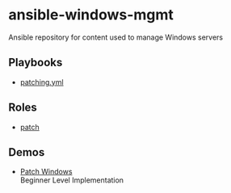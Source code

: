 # ansible-windows-mgmt

Ansible repository for content used to manage Windows servers

## Playbooks
- [patching.yml](./patching.yml)

## Roles
- [patch](./roles/patch/README.md)

## Demos
- [Patch Windows](./demos/patch.yml)<br>Beginner Level Implementation